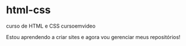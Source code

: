 # html-css
 curso de HTML e CSS cursoemvideo

 Estou aprendendo a criar sites e agora vou gerenciar meus repositórios!

